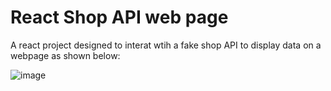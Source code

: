 # React Shop API web page

A react project designed to interat wtih a fake shop API to display data on a webpage as shown below:

![image](https://user-images.githubusercontent.com/48734833/235581420-da3816b4-ac63-48d4-9983-b332a24f3569.png)

